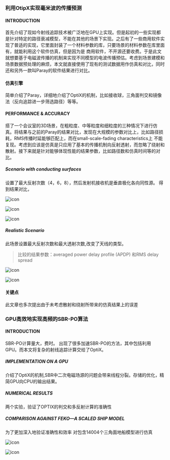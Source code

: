 ### 利用OtipX实现毫米波的传播预测

#### INTRODUCTION

首先介绍了现如今射线追踪技术被广泛地在GPU上实现。但是起初的一些实现都是针对特定的路径衰减模型，不能在其他的场景下实现。之后有了一些商用软件实现了普适的实现，它里面封装了一个材料参数的库，只要场景的材料参数在库里面有，就能利用这个软件仿真，但是因为是
商用软件，不开源还要收费。于是此文就想要基于电磁波传播的机制来实现不同模型的电波传播预估。考虑到场景建模和场景数据预处理的麻烦，本文就直接使用了现有的测试数据用作仿真和对比，同时还和另外一款叫Paray的软件结果进行对比。

#### 仿真引擎
简单介绍了Paray，详细地介绍了OptiX的机制，比如接收球，三角面判交和镜像法（反向追踪进一步筛选路径）等等。

#### PERFORMANCE & ACCURACY
搭了一个会议室的3D场景，在粗粒度、中等粒度和细粒度的三种情况下进行仿真。将结果与之前的Paray的结果对比，发现在大规模的参数对比上，比如路径损耗，RMS传播时延能够匹配上，而在small-scale-fading characteristics上
不能复现。考虑到应该是仿真是只应用了基本的传播机制向反射透射，而忽略了绕射和散射。接下来就是针对能够体现性能的结果参数，比如路径数和仿真时间等的对比。
##### Scenario with conducting surfaces
设置了最大反射次数（4，6，8），然后发射机接收机是垂直极化各向同性源。
得到结果对比，

![icon](img/fig2.jpg)

![icon](img/fig3.jpg)

![icon](img/table3&4.jpg)

##### Realistic Scenario
此场景设置最大反射次数和最大透射次数,改变了天线的类型。

> 比较的结果参数：averaged power delay profile (APDP) 和RMS delay spread

![icon](img/fig4.jpg)

![icon](img/table5.jpg)

#### 关键点
此文章也多次提出由于未考虑散射和绕射所带来的仿真结果上的误差
### GPU高效地实现高频的SBR-PO算法
#### INTRODUCTION
SBR-PO计算量大，费时。
出现了很多加速SBR-PO的方法，其中包括利用GPU。而本文将复杂的射线追踪计算交给了OptiX。
##### IMPLEMENTATION ON A GPU
介绍了OptiX的机制,SBR中二次电磁场源的问题会带来线程分裂。存储的优化，精简GPU向CPU的输出结果。
##### NUMERICAL RESULTS

两个实验，验证了OPTIX的判交和多反射计算的准确性

##### COMPARISON AGAINST FEKO—A SCALED SHIP MODEL
为了更加深入地验证准确性和效率
对包含14004个三角面地船模型进行仿真

![icon](img/2fig4.jpg)

![icon](img/2fig5.jpg)
